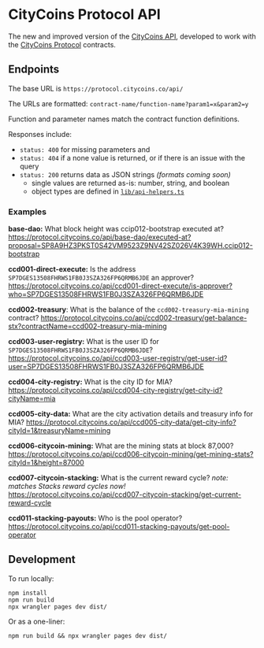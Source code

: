 # CityCoins Protocol API

The new and improved version of the [CityCoins API](https://github.com/citycoins/api), developed to work with the [CityCoins Protocol](https://github.com/citycoins/protocol) contracts.

## Endpoints

The base URL is `https://protocol.citycoins.co/api/`

The URLs are formatted: `contract-name/function-name?param1=x&param2=y`

Function and parameter names match the contract function definitions.

Responses include:

- `status: 400` for missing parameters and
- `status: 404` if a none value is returned, or if there is an issue with the query
- `status: 200` returns data as JSON strings _(formats coming soon)_
  - single values are returned as-is: number, string, and boolean
  - object types are defined in [`lib/api-helpers.ts`](./lib/api-helpers.ts)

### Examples

**base-dao:** What block height was ccip012-bootstrap executed at?
https://protocol.citycoins.co/api/base-dao/executed-at?proposal=SP8A9HZ3PKST0S42VM9523Z9NV42SZ026V4K39WH.ccip012-bootstrap

**ccd001-direct-execute:** Is the address `SP7DGES13508FHRWS1FB0J3SZA326FP6QRMB6JDE` an approver?
https://protocol.citycoins.co/api/ccd001-direct-execute/is-approver?who=SP7DGES13508FHRWS1FB0J3SZA326FP6QRMB6JDE

**ccd002-treasury**: What is the balance of the `ccd002-treasury-mia-mining` contract?
https://protocol.citycoins.co/api/ccd002-treasury/get-balance-stx?contractName=ccd002-treasury-mia-mining

**ccd003-user-registry:** What is the user ID for `SP7DGES13508FHRWS1FB0J3SZA326FP6QRMB6JDE`?
https://protocol.citycoins.co/api/ccd003-user-registry/get-user-id?user=SP7DGES13508FHRWS1FB0J3SZA326FP6QRMB6JDE

**ccd004-city-registry:** What is the city ID for MIA?
https://protocol.citycoins.co/api/ccd004-city-registry/get-city-id?cityName=mia

**ccd005-city-data:** What are the city activation details and treasury info for MIA?
https://protocol.citycoins.co/api/ccd005-city-data/get-city-info?cityId=1&treasuryName=mining

**ccd006-citycoin-mining:** What are the mining stats at block 87,000?
https://protocol.citycoins.co/api/ccd006-citycoin-mining/get-mining-stats?cityId=1&height=87000

**ccd007-citycoin-stacking:** What is the current reward cycle?
_note: matches Stacks reward cycles now!_
https://protocol.citycoins.co/api/ccd007-citycoin-stacking/get-current-reward-cycle

**ccd011-stacking-payouts:** Who is the pool operator?
https://protocol.citycoins.co/api/ccd011-stacking-payouts/get-pool-operator

## Development

To run locally:

```
npm install
npm run build
npx wrangler pages dev dist/
```

Or as a one-liner:

`npm run build && npx wrangler pages dev dist/`
